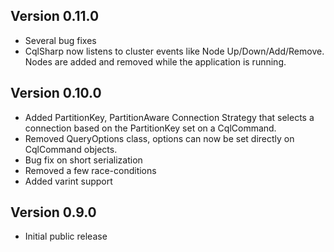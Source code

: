 ## Version 0.11.0
* Several bug fixes
* CqlSharp now listens to cluster events like Node Up/Down/Add/Remove. Nodes are added and removed while the application is running.

## Version 0.10.0
* Added PartitionKey, PartitionAware Connection Strategy that selects a connection based on the PartitionKey set on a CqlCommand.
* Removed QueryOptions class, options can now be set directly on CqlCommand objects.
* Bug fix on short serialization
* Removed a few race-conditions
* Added varint support

## Version 0.9.0
* Initial public release